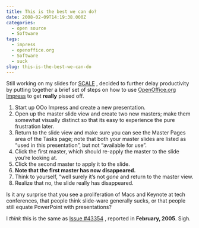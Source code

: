```yaml
---
title: This is the best we can do?
date: 2008-02-09T14:19:38.000Z
categories:
  - open source
  - Software
tags:
  - impress
  - openoffice.org
  - Software
  - suck
slug: this-is-the-best-we-can-do
---
```

Still working on my slides for [SCALE][1] , decided to further delay productivity by putting together a brief set of steps on how to use [OpenOffice.org][2]  [Impress][3]  to get **really** pissed off.

<ol class="arabic simple">
  <li>
    Start up OOo Impress and create a new presentation.
  </li>
  <li>
    Open up the master slide view and create two new masters; make them somewhat visually distinct so that its easy to experience the pure frustration later.
  </li>
  <li>
    Return to the slide view and make sure you can see the Master Pages area of the Tasks page; note that both your master slides are listed as “used in this presentation”, but not “available for use”.
  </li>
  <li>
    Click the first master, which should re-apply the master to the slide you’re looking at.
  </li>
  <li>
    Click the second master to apply it to the slide.
  </li>
  <li>
    <strong>Note that the first master has now disappeared.</strong>
  </li>
  <li>
    Think to yourself, “well surely it’s not <em>gone</em> and return to the master view.
  </li>
  <li>
    Realize that no, the slide really has disappeared.
  </li>
</ol>

Is it any surprise that you see a proliferation of Macs and Keynote at tech conferences, that people think slide-ware generally sucks, or that people still equate PowerPoint with presentations?

I _think_ this is the same as [Issue #43354][4] , reported in **February, 2005**. Sigh.



 [1]: http://www.socallinuxexpo.org/scale6x/
 [2]: http://openoffice.org
 [3]: http://www.openoffice.org/product/impress.html
 [4]: http://www.openoffice.org/issues/show_bug.cgi?id=43354

